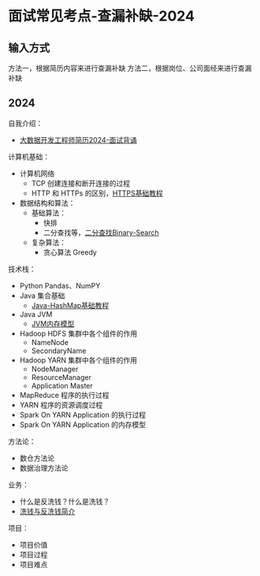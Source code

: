 # 面试常见考点-查漏补缺-2024

## 输入方式

方法一，根据简历内容来进行查漏补缺
方法二，根据岗位、公司面经来进行查漏补缺

## 2024

自我介绍：
- [大数据开发工程师简历2024-面试背诵](work/career/main-job/程序员/interview/简历/个人简历/大数据开发工程师简历2024-面试背诵.md)

计算机基础：
- 计算机网络
	- TCP 创建连接和断开连接的过程
	- HTTP 和 HTTPs 的区别，[HTTPS基础教程](learning/subjects/ComputerScience/Networking/HTTP/HTTPS基础教程.md)
- 数据结构和算法：
	- 基础算法：
		- 快排
		- 二分查找等，[二分查找Binary-Search](learning/subjects/ComputerScience/DataStructuresAndAlgorithm/Algorithms/Elementary/二分查找Binary-Search.md)
	- 复杂算法：
		- 贪心算法 Greedy

技术栈：
- Python Pandas、NumPY
- Java 集合基础
	- [Java-HashMap基础教程](work/programming/Java/programming/Intermediate/Collections/Java-HashMap基础教程.md)
- Java JVM
	- [JVM内存模型](work/programming/Java/mechanism/JVM内存模型.md)
- Hadoop HDFS 集群中各个组件的作用
	- NameNode
	- SecondaryName
- Hadoop YARN 集群中各个组件的作用
	- NodeManager
	- ResourceManager
	- Application Master
- MapReduce 程序的执行过程
- YARN 程序的资源调度过程
- Spark On YARN Application 的执行过程
- Spark On YARN Application 的内存模型

方法论：
- 数仓方法论
- 数据治理方法论

业务：
- 什么是反洗钱？什么是洗钱？
- [洗钱与反洗钱简介](learning/subjects/Finance/Bank/洗钱与反洗钱简介.md)

项目：
- 项目价值
- 项目过程
- 项目难点